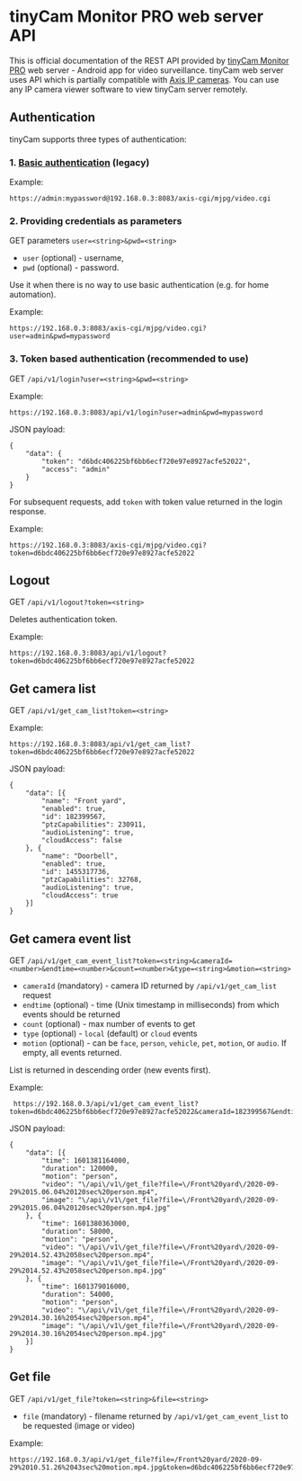 # tinyCam Monitor PRO web server API
This is official documentation of the REST API provided by <a href="https://tinycammonitor.com/">tinyCam Monitor PRO</a> web server - Android app for video surveillance.
tinyCam web server uses API which is partially compatible with <a href="https://www.axis.com/vapix-library">Axis IP cameras</a>. You can use any IP camera viewer software to view tinyCam server remotely.

## Authentication
tinyCam supports three types of authentication:
### 1. <a href="https://en.wikipedia.org/wiki/Basic_access_authentication">Basic authentication</a> (legacy)

Example:
```
https://admin:mypassword@192.168.0.3:8083/axis-cgi/mjpg/video.cgi
```


### 2. Providing credentials as parameters

GET parameters `user=<string>&pwd=<string>`

* `user` (optional) - username,
* `pwd` (optional) - password.

Use it when there is no way to use basic authentication (e.g. for home automation).

Example:
```
https://192.168.0.3:8083/axis-cgi/mjpg/video.cgi?user=admin&pwd=mypassword
```


### 3. <b>Token based authentication</b> (recommended to use)

GET `/api/v1/login?user=<string>&pwd=<string>`

Example:
```
https://192.168.0.3:8083/api/v1/login?user=admin&pwd=mypassword
```

JSON payload:
```
{
	"data": {
		"token": "d6bdc406225bf6bb6ecf720e97e8927acfe52022",
		"access": "admin"
	}
}
```

For subsequent requests, add `token` with token value returned in the login response.

Example:
```
https://192.168.0.3:8083/axis-cgi/mjpg/video.cgi?token=d6bdc406225bf6bb6ecf720e97e8927acfe52022
```

## Logout

GET `/api/v1/logout?token=<string>`

Deletes authentication token.

Example:
```
https://192.168.0.3:8083/api/v1/logout?token=d6bdc406225bf6bb6ecf720e97e8927acfe52022
```

## Get camera list

GET `/api/v1/get_cam_list?token=<string>`

Example:
```
https://192.168.0.3:8083/api/v1/get_cam_list?token=d6bdc406225bf6bb6ecf720e97e8927acfe52022
```

JSON payload:
```
{
	"data": [{
		"name": "Front yard",
		"enabled": true,
		"id": 182399567,
		"ptzCapabilities": 230911,
		"audioListening": true,
		"cloudAccess": false
	}, {
		"name": "Doorbell",
		"enabled": true,
		"id": 1455317736,
		"ptzCapabilities": 32768,
		"audioListening": true,
		"cloudAccess": true
	}]
}
```


## Get camera event list

GET `/api/v1/get_cam_event_list?token=<string>&cameraId=<number>&endtime=<number>&count=<number>&type=<string>&motion=<string>`
* `cameraId` (mandatory) - camera ID returned by `/api/v1/get_cam_list` request
* `endtime` (optional) - time (Unix timestamp in milliseconds) from which events should be returned
* `count` (optional) - max number of events to get
* `type` (optional) - `local` (default) or `cloud` events
* `motion` (optional) - can be `face`, `person`, `vehicle`, `pet`, `motion`, or `audio`. If empty, all events returned.

List is returned in descending order (new events first).

Example:
```
 https://192.168.0.3/api/v1/get_cam_event_list?token=d6bdc406225bf6bb6ecf720e97e8927acfe52022&cameraId=182399567&endtime=1601381164000&count=15&type=local&motion=person
```

JSON payload:
```
{
	"data": [{
		"time": 1601381164000,
		"duration": 120000,
		"motion": "person",
		"video": "\/api\/v1\/get_file?file=\/Front%20yard\/2020-09-29%2015.06.04%20120sec%20person.mp4",
		"image": "\/api\/v1\/get_file?file=\/Front%20yard\/2020-09-29%2015.06.04%20120sec%20person.mp4.jpg"
	}, {
		"time": 1601380363000,
		"duration": 58000,
		"motion": "person",
		"video": "\/api\/v1\/get_file?file=\/Front%20yard\/2020-09-29%2014.52.43%2058sec%20person.mp4",
		"image": "\/api\/v1\/get_file?file=\/Front%20yard\/2020-09-29%2014.52.43%2058sec%20person.mp4.jpg"
	}, {
		"time": 1601379016000,
		"duration": 54000,
		"motion": "person",
		"video": "\/api\/v1\/get_file?file=\/Front%20yard\/2020-09-29%2014.30.16%2054sec%20person.mp4",
		"image": "\/api\/v1\/get_file?file=\/Front%20yard\/2020-09-29%2014.30.16%2054sec%20person.mp4.jpg"
	}]
}
```

## Get file

GET `/api/v1/get_file?token=<string>&file=<string>`

* `file` (mandatory) - filename returned by `/api/v1/get_cam_event_list` to be requested (image or video)

Example:
```
https://192.168.0.3/api/v1/get_file?file=/Front%20yard/2020-09-29%2010.51.26%2043sec%20motion.mp4.jpg&token=d6bdc406225bf6bb6ecf720e97e8927acfe52022
```
